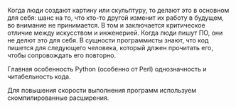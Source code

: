 Когда люди создают картину или скульптуру, то делают это в основном для себя: шанс на то, что кто-то другой изменит их работу в будущем, во внимание не принимается. В том и заключается критическое отличие между искусством и инженерией. Когда люди пишут ПО, они не делют это для себя. В сущности программисты знают, что код пишется для следующего человека, который длжен  прочитать его, чтобы сопровождать его повторно. 

Главная особенность Python (особенно от Perl) однозначность и читабельность кода.

Для повышения скорости выполнения программ используем скомпилированные расширения.

